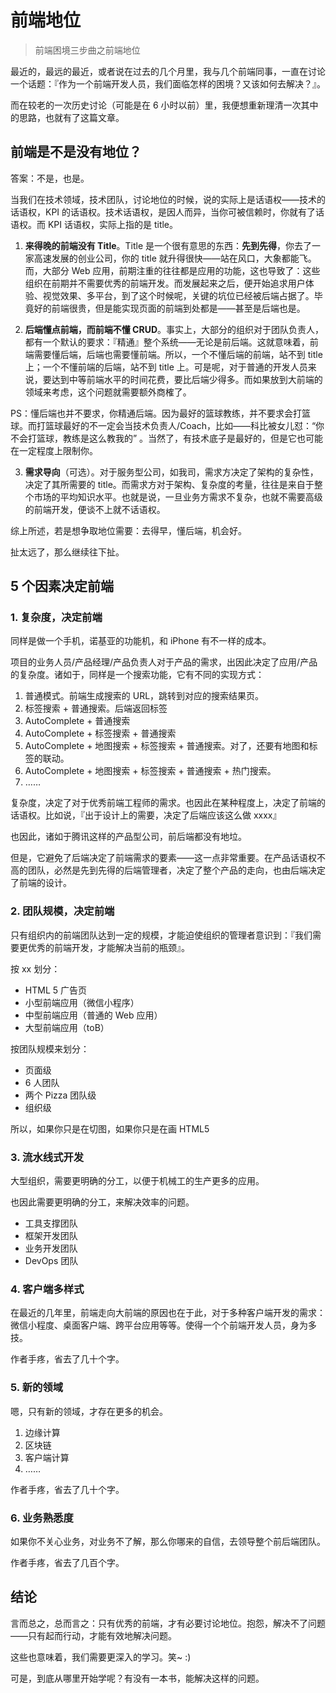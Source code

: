 # 前端地位

> 前端困境三步曲之前端地位

最近的，最远的最近，或者说在过去的几个月里，我与几个前端同事，一直在讨论一个话题：『作为一个前端开发人员，我们面临怎样的困境？又该如何去解决？』。

而在较老的一次历史讨论（可能是在 6 小时以前）里，我便想重新理清一次其中的思路，也就有了这篇文章。

## 前端是不是没有地位？

答案：不是，也是。

当我们在技术领域，技术团队，讨论地位的时候，说的实际上是话语权——技术的话语权，KPI 的话语权。技术话语权，是因人而异，当你可被信赖时，你就有了话语权。而 KPI 话语权，实际上指的是 title。

1. **来得晚的前端没有 Title**。Title 是一个很有意思的东西：**先到先得**，你去了一家高速发展的创业公司，你的 title 就升得很快——站在风口，大象都能飞。而，大部分 Web 应用，前期注重的往往都是应用的功能，这也导致了：这些组织在前期并不需要优秀的前端开发。而发展起来之后，便开始追求用户体验、视觉效果、多平台，到了这个时候呢，关键的坑位已经被后端占据了。毕竟好的前端很贵，但是能实现页面的前端到处都是——甚至是后端也是。

2. **后端懂点前端，而前端不懂 CRUD**。事实上，大部分的组织对于团队负责人，都有一个默认的要求：『精通』整个系统——无论是前后端。这就意味着，前端需要懂后端，后端也需要懂前端。所以，一个不懂后端的前端，站不到 title 上；一个不懂前端的后端，站不到 title 上。可是呢，对于普通的开发人员来说，要达到中等前端水平的时间花费，要比后端少得多。而如果放到大前端的领域来考虑，这个问题就需要额外商榷了。

PS：懂后端也并不要求，你精通后端。因为最好的篮球教练，并不要求会打篮球。而打篮球最好的不一定会当技术负责人/Coach，比如——科比被女儿怼：“你不会打篮球，教练是这么教我的” 。当然了，有技术底子是最好的，但是它也可能在一定程度上限制你。

3. **需求导向**（可选）。对于服务型公司，如我司，需求方决定了架构的复杂性，决定了其所需要的 title。而需求方对于架构、复杂度的考量，往往是来自于整个市场的平均知识水平。也就是说，一旦业务方需求不复杂，也就不需要高级的前端开发，便谈不上就不话语权。

综上所述，若是想争取地位需要：去得早，懂后端，机会好。

扯太远了，那么继续往下扯。

## 5 个因素决定前端

### 1. 复杂度，决定前端

同样是做一个手机，诺基亚的功能机，和 iPhone 有不一样的成本。

项目的业务人员/产品经理/产品负责人对于产品的需求，出因此决定了应用/产品的复杂度。诸如于，同样是一个搜索功能，它有不同的实现方式：

1. 普通模式。前端生成搜索的 URL，跳转到对应的搜索结果页。
2. 标签搜索 + 普通搜索。后端返回标签
3. AutoComplete + 普通搜索
4. AutoComplete + 标签搜索 + 普通搜索
5. AutoComplete + 地图搜索 + 标签搜索 + 普通搜索。对了，还要有地图和标签的联动。
6. AutoComplete + 地图搜索 + 标签搜索 + 普通搜索 + 热门搜索。
7. ……

复杂度，决定了对于优秀前端工程师的需求。也因此在某种程度上，决定了前端的话语权。比如说，『出于设计上的需要，决定了后端应该这么做 xxxx』

也因此，诸如于腾讯这样的产品型公司，前后端都没有地垃。

但是，它避免了后端决定了前端需求的要素——这一点非常重要。在产品话语权不高的团队，必然是先到先得的后端管理者，决定了整个产品的走向，也由后端决定了前端的设计。

### 2. 团队规模，决定前端

只有组织内的前端团队达到一定的规模，才能迫使组织的管理者意识到：『我们需要更优秀的前端开发，才能解决当前的瓶颈』。

按 xx 划分：

 - HTML 5 广告页
 - 小型前端应用（微信小程序）
 - 中型前端应用（普通的 Web 应用）
 - 大型前端应用（toB）

按团队规模来划分：

 - 页面级
 - 6 人团队
 - 两个 Pizza 团队级
 - 组织级

所以，如果你只是在切图，如果你只是在画 HTML5

### 3. 流水线式开发

大型组织，需要更明确的分工，以便于机械工的生产更多的应用。

也因此需要更明确的分工，来解决效率的问题。

 - 工具支撑团队
 - 框架开发团队
 - 业务开发团队
 - DevOps 团队

### 4. 客户端多样式

在最近的几年里，前端走向大前端的原因也在于此，对于多种客户端开发的需求：微信小程度、桌面客户端、跨平台应用等等。使得一个个前端开发人员，身为多技。

作者手疼，省去了几十个字。

### 5. 新的领域

嗯，只有新的领域，才存在更多的机会。

1. 边缘计算
2. 区块链
3. 客户端计算
4. ……

作者手疼，省去了几十个字。

### 6. 业务熟悉度

如果你不关心业务，对业务不了解，那么你哪来的自信，去领导整个前后端团队。

作者手疼，省去了几百个字。

## 结论

言而总之，总而言之：只有优秀的前端，才有必要讨论地位。抱怨，解决不了问题——只有起而行动，才能有效地解决问题。

这些也意味着，我们需要更深入的学习。笑~ :)

可是，到底从哪里开始学呢？有没有一本书，能解决这样的问题。


